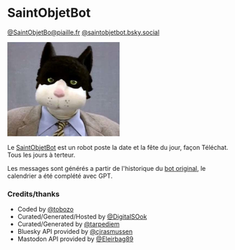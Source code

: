 # SaintObjetBot

<a rel="me" class="Link--primary" href="https://piaille.fr/@SaintObjetBot">@SaintObjetBo@piaille.fr</a>
<a rel="me" class="Link--primary" href="https://bsky.app/profile/saintobjetbot.bsky.social">@saintobjetbot.bsky.social</a>

<img src=assets/groucha.png width=256 />

Le [SaintObjetBot](https://bsky.app/profile/SaintObjetBot.bsky.social) est un robot poste la date et la fête du jour, façon Téléchat.
Tous les jours à terteur.

Les messages sont générés a partir de l'historique du [bot original](https://twitter.com/SaintObjetBot), le calendrier a été complété avec GPT.

### Credits/thanks

- Coded by [@tobozo](https://github.com/tobozo)
- Curated/Generated/Hosted by [@DigitalSOok](https://github.com/DigitalSOok)
- Curated/Generated by [@tarpediem](https://github.com/tarpediem)
- Bluesky API provided by [@cjrasmussen](https://github.com/cjrasmussen/BlueskyApi)
- Mastodon API provided by [@Eleirbag89](https://github.com/Eleirbag89/MastodonBotPHP)
